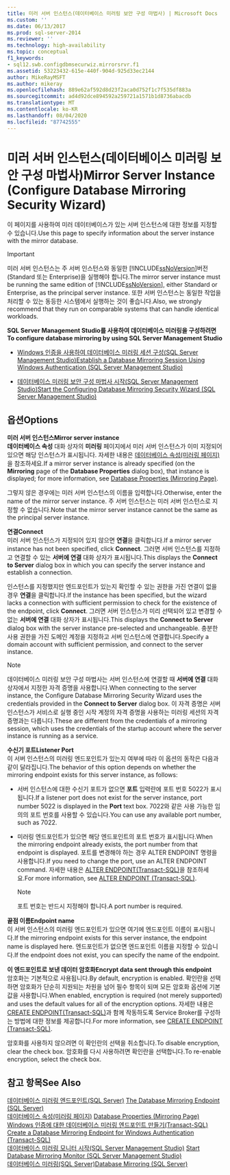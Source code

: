 ```yaml
---
title: 미러 서버 인스턴스(데이터베이스 미러링 보안 구성 마법사) | Microsoft Docs
ms.custom: ''
ms.date: 06/13/2017
ms.prod: sql-server-2014
ms.reviewer: ''
ms.technology: high-availability
ms.topic: conceptual
f1_keywords:
- sql12.swb.configdbmsecurwiz.mirrorsrvr.f1
ms.assetid: 53223432-615e-440f-904d-925d33ec2144
author: MikeRayMSFT
ms.author: mikeray
ms.openlocfilehash: 889e62af592d8d23f2aca0d752f1c7f535df883a
ms.sourcegitcommit: ad4d92dce894592a259721a1571b1d8736abacdb
ms.translationtype: MT
ms.contentlocale: ko-KR
ms.lasthandoff: 08/04/2020
ms.locfileid: "87742555"
---
```

# <a name="mirror-server-instance-configure-database-mirroring-security-wizard"></a><span data-ttu-id="632af-102">미러 서버 인스턴스(데이터베이스 미러링 보안 구성 마법사)</span><span class="sxs-lookup"><span data-stu-id="632af-102">Mirror Server Instance (Configure Database Mirroring Security Wizard)</span></span>
  <span data-ttu-id="632af-103">이 페이지를 사용하여 미러 데이터베이스가 있는 서버 인스턴스에 대한 정보를 지정할 수 있습니다.</span><span class="sxs-lookup"><span data-stu-id="632af-103">Use this page to specify information about the server instance with the mirror database.</span></span>  
  
> [!IMPORTANT]  
>  <span data-ttu-id="632af-104">미러 서버 인스턴스는 주 서버 인스턴스와 동일한 [!INCLUDE[ssNoVersion](../../includes/ssnoversion-md.md)]버전(Standard 또는 Enterprise)을 실행해야 합니다.</span><span class="sxs-lookup"><span data-stu-id="632af-104">The mirror server instance must be running the same edition of [!INCLUDE[ssNoVersion](../../includes/ssnoversion-md.md)], either Standard or Enterprise, as the principal server instance.</span></span> <span data-ttu-id="632af-105">또한 서버 인스턴스는 동일한 작업을 처리할 수 있는 동등한 시스템에서 실행하는 것이 좋습니다.</span><span class="sxs-lookup"><span data-stu-id="632af-105">Also, we strongly recommend that they run on comparable systems that can handle identical workloads.</span></span>  
  
 <span data-ttu-id="632af-106">**SQL Server Management Studio를 사용하여 데이터베이스 미러링을 구성하려면**</span><span class="sxs-lookup"><span data-stu-id="632af-106">**To configure database mirroring by using SQL Server Management Studio**</span></span>  
  
-   [<span data-ttu-id="632af-107">Windows 인증을 사용하여 데이터베이스 미러링 세션 구성&#40;SQL Server Management Studio&#41;</span><span class="sxs-lookup"><span data-stu-id="632af-107">Establish a Database Mirroring Session Using Windows Authentication &#40;SQL Server Management Studio&#41;</span></span>](establish-database-mirroring-session-windows-authentication.md)  
  
-   [<span data-ttu-id="632af-108">데이터베이스 미러링 보안 구성 마법사 시작&#40;SQL Server Management Studio&#41;</span><span class="sxs-lookup"><span data-stu-id="632af-108">Start the Configuring Database Mirroring Security Wizard &#40;SQL Server Management Studio&#41;</span></span>](start-the-configuring-database-mirroring-security-wizard.md)  
  
## <a name="options"></a><span data-ttu-id="632af-109">옵션</span><span class="sxs-lookup"><span data-stu-id="632af-109">Options</span></span>  
 <span data-ttu-id="632af-110">**미러 서버 인스턴스**</span><span class="sxs-lookup"><span data-stu-id="632af-110">**Mirror server instance**</span></span>  
 <span data-ttu-id="632af-111">**데이터베이스 속성** 대화 상자의 **미러링** 페이지에서 미러 서버 인스턴스가 이미 지정되어 있으면 해당 인스턴스가 표시됩니다. 자세한 내용은 [데이터베이스 속성&#40;미러링 페이지&#41;](../../relational-databases/databases/database-properties-mirroring-page.md)을 참조하세요.</span><span class="sxs-lookup"><span data-stu-id="632af-111">If a mirror server instance is already specified (on the **Mirroring** page of the **Database Properties** dialog box), that instance is displayed; for more information, see [Database Properties &#40;Mirroring Page&#41;](../../relational-databases/databases/database-properties-mirroring-page.md).</span></span>  
  
 <span data-ttu-id="632af-112">그렇지 않은 경우에는 미러 서버 인스턴스의 이름을 입력합니다.</span><span class="sxs-lookup"><span data-stu-id="632af-112">Otherwise, enter the name of the mirror server instance.</span></span> <span data-ttu-id="632af-113">주 서버 인스턴스는 미러 서버 인스턴스로 지정할 수 없습니다.</span><span class="sxs-lookup"><span data-stu-id="632af-113">Note that the mirror server instance cannot be the same as the principal server instance.</span></span>  
  
 <span data-ttu-id="632af-114">**연결**</span><span class="sxs-lookup"><span data-stu-id="632af-114">**Connect**</span></span>  
 <span data-ttu-id="632af-115">미러 서버 인스턴스가 지정되어 있지 않으면 **연결**을 클릭합니다.</span><span class="sxs-lookup"><span data-stu-id="632af-115">If a mirror server instance has not been specified, click **Connect**.</span></span> <span data-ttu-id="632af-116">그러면 서버 인스턴스를 지정하고 연결할 수 있는 **서버에 연결** 대화 상자가 표시됩니다.</span><span class="sxs-lookup"><span data-stu-id="632af-116">This displays the **Connect to Server** dialog box in which you can specify the server instance and establish a connection.</span></span>  
  
 <span data-ttu-id="632af-117">인스턴스를 지정했지만 엔드포인트가 있는지 확인할 수 있는 권한을 가진 연결이 없을 경우 **연결**을 클릭합니다.</span><span class="sxs-lookup"><span data-stu-id="632af-117">If the instance has been specified, but the wizard lacks a connection with sufficient permission to check for the existence of the endpoint, click **Connect**.</span></span> <span data-ttu-id="632af-118">그러면 서버 인스턴스가 미리 선택되어 있고 변경할 수 없는 **서버에 연결** 대화 상자가 표시됩니다.</span><span class="sxs-lookup"><span data-stu-id="632af-118">This displays the **Connect to Server** dialog box with the server instance pre-selected and unchangeable.</span></span> <span data-ttu-id="632af-119">충분한 사용 권한을 가진 도메인 계정을 지정하고 서버 인스턴스에 연결합니다.</span><span class="sxs-lookup"><span data-stu-id="632af-119">Specify a domain account with sufficient permission, and connect to the server instance.</span></span>  
  
> [!NOTE]  
>  <span data-ttu-id="632af-120">데이터베이스 미러링 보안 구성 마법사는 서버 인스턴스에 연결할 때 **서버에 연결** 대화 상자에서 지정한 자격 증명을 사용합니다.</span><span class="sxs-lookup"><span data-stu-id="632af-120">When connecting to the server instance, the Configure Database Mirroring Security Wizard uses the credentials provided in the **Connect to Server** dialog box.</span></span> <span data-ttu-id="632af-121">이 자격 증명은 서버 인스턴스가 서비스로 실행 중인 시작 계정의 자격 증명을 사용하는 미러링 세션의 자격 증명과는 다릅니다.</span><span class="sxs-lookup"><span data-stu-id="632af-121">These are different from the credentials of a mirroring session, which uses the credentials of the startup account where the server instance is running as a service.</span></span>  
  
 <span data-ttu-id="632af-122">**수신기 포트**</span><span class="sxs-lookup"><span data-stu-id="632af-122">**Listener Port**</span></span>  
 <span data-ttu-id="632af-123">이 서버 인스턴스의 미러링 엔드포인트가 있는지 여부에 따라 이 옵션의 동작은 다음과 같이 달라집니다.</span><span class="sxs-lookup"><span data-stu-id="632af-123">The behavior of this option depends on whether the mirroring endpoint exists for this server instance, as follows:</span></span>  
  
-   <span data-ttu-id="632af-124">서버 인스턴스에 대한 수신기 포트가 없으면 **포트** 입력란에 포트 번호 5022가 표시됩니다.</span><span class="sxs-lookup"><span data-stu-id="632af-124">If a listener port does not exist for the server instance, port number 5022 is displayed in the **Port** text box.</span></span> <span data-ttu-id="632af-125">7022와 같은 사용 가능한 임의의 포트 번호를 사용할 수 있습니다.</span><span class="sxs-lookup"><span data-stu-id="632af-125">You can use any available port number, such as 7022.</span></span>  
  
-   <span data-ttu-id="632af-126">미러링 엔드포인트가 있으면 해당 엔드포인트의 포트 번호가 표시됩니다.</span><span class="sxs-lookup"><span data-stu-id="632af-126">When the mirroring endpoint already exists, the port number from that endpoint is displayed.</span></span> <span data-ttu-id="632af-127">포트를 변경해야 하는 경우 ALTER ENDPOINT 명령을 사용합니다.</span><span class="sxs-lookup"><span data-stu-id="632af-127">If you need to change the port, use an ALTER ENDPOINT command.</span></span> <span data-ttu-id="632af-128">자세한 내용은 [ALTER ENDPOINT&#40;Transact-SQL&#41;](/sql/t-sql/statements/alter-endpoint-transact-sql)을 참조하세요.</span><span class="sxs-lookup"><span data-stu-id="632af-128">For more information, see [ALTER ENDPOINT &#40;Transact-SQL&#41;](/sql/t-sql/statements/alter-endpoint-transact-sql).</span></span>  
  
    > [!NOTE]  
    >  <span data-ttu-id="632af-129">포트 번호는 반드시 지정해야 합니다.</span><span class="sxs-lookup"><span data-stu-id="632af-129">A port number is required.</span></span>  
  
 <span data-ttu-id="632af-130">**끝점 이름**</span><span class="sxs-lookup"><span data-stu-id="632af-130">**Endpoint name**</span></span>  
 <span data-ttu-id="632af-131">이 서버 인스턴스의 미러링 엔드포인트가 있으면 여기에 엔드포인트 이름이 표시됩니다.</span><span class="sxs-lookup"><span data-stu-id="632af-131">If the mirroring endpoint exists for this server instance, the endpoint name is displayed here.</span></span> <span data-ttu-id="632af-132">엔드포인트가 없으면 엔드포인트 이름을 지정할 수 있습니다.</span><span class="sxs-lookup"><span data-stu-id="632af-132">If the endpoint does not exist, you can specify the name of the endpoint.</span></span>  
  
 <span data-ttu-id="632af-133">**이 엔드포인트로 보낸 데이터 암호화**</span><span class="sxs-lookup"><span data-stu-id="632af-133">**Encrypt data sent through this endpoint**</span></span>  
 <span data-ttu-id="632af-134">암호화는 기본적으로 사용됩니다.</span><span class="sxs-lookup"><span data-stu-id="632af-134">By default, encryption is enabled.</span></span> <span data-ttu-id="632af-135">확인란을 선택하면 암호화가 단순히 지원되는 차원을 넘어 필수 항목이 되며 모든 암호화 옵션에 기본값을 사용합니다.</span><span class="sxs-lookup"><span data-stu-id="632af-135">When enabled, encryption is required (not merely supported) and uses the default values for all of the encryption options.</span></span> <span data-ttu-id="632af-136">자세한 내용은 [CREATE ENDPOINT&#40;Transact-SQL&#41;](/sql/t-sql/statements/create-endpoint-transact-sql)과 함께 작동하도록 Service Broker를 구성하는 방법에 대한 정보를 제공합니다.</span><span class="sxs-lookup"><span data-stu-id="632af-136">For more information, see [CREATE ENDPOINT &#40;Transact-SQL&#41;](/sql/t-sql/statements/create-endpoint-transact-sql).</span></span>  
  
 <span data-ttu-id="632af-137">암호화를 사용하지 않으려면 이 확인란의 선택을 취소합니다.</span><span class="sxs-lookup"><span data-stu-id="632af-137">To disable encryption, clear the check box.</span></span> <span data-ttu-id="632af-138">암호화를 다시 사용하려면 확인란을 선택합니다.</span><span class="sxs-lookup"><span data-stu-id="632af-138">To re-enable encryption, select the check box.</span></span>  
  
## <a name="see-also"></a><span data-ttu-id="632af-139">참고 항목</span><span class="sxs-lookup"><span data-stu-id="632af-139">See Also</span></span>  
 <span data-ttu-id="632af-140">[데이터베이스 미러링 엔드포인트&#40;SQL Server&#41;](the-database-mirroring-endpoint-sql-server.md) </span><span class="sxs-lookup"><span data-stu-id="632af-140">[The Database Mirroring Endpoint &#40;SQL Server&#41;](the-database-mirroring-endpoint-sql-server.md) </span></span>  
 <span data-ttu-id="632af-141">[데이터베이스 속성&#40;미러링 페이지&#41;](../../relational-databases/databases/database-properties-mirroring-page.md) </span><span class="sxs-lookup"><span data-stu-id="632af-141">[Database Properties &#40;Mirroring Page&#41;](../../relational-databases/databases/database-properties-mirroring-page.md) </span></span>  
 <span data-ttu-id="632af-142">[Windows 인증에 대한 데이터베이스 미러링 엔드포인트 만들기&#40;Transact-SQL&#41;](create-a-database-mirroring-endpoint-for-windows-authentication-transact-sql.md) </span><span class="sxs-lookup"><span data-stu-id="632af-142">[Create a Database Mirroring Endpoint for Windows Authentication &#40;Transact-SQL&#41;](create-a-database-mirroring-endpoint-for-windows-authentication-transact-sql.md) </span></span>  
 <span data-ttu-id="632af-143">[데이터베이스 미러링 모니터 시작&#40;SQL Server Management Studio&#41;](../database-mirroring/start-database-mirroring-monitor-sql-server-management-studio.md) </span><span class="sxs-lookup"><span data-stu-id="632af-143">[Start Database Mirroring Monitor &#40;SQL Server Management Studio&#41;](../database-mirroring/start-database-mirroring-monitor-sql-server-management-studio.md) </span></span>  
 [<span data-ttu-id="632af-144">데이터베이스 미러링&#40;SQL Server&#41;</span><span class="sxs-lookup"><span data-stu-id="632af-144">Database Mirroring &#40;SQL Server&#41;</span></span>](database-mirroring-sql-server.md)  
  
  
